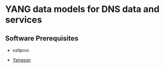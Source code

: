 # YANG data models for DNS data and services

## Software Prerequisites

- xsltproc

- [Yangson](https://pypi.org/project/yangson/)